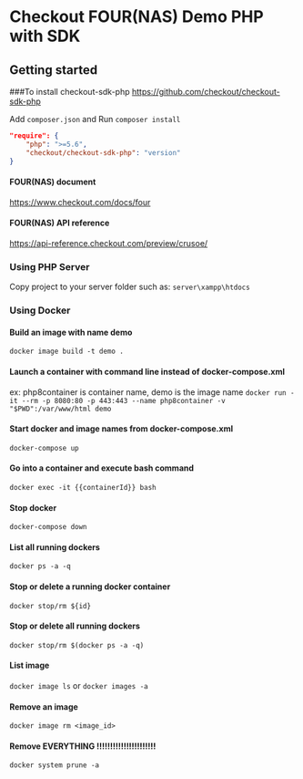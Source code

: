 # Checkout FOUR(NAS) Demo PHP with SDK 

## Getting started
###To install checkout-sdk-php
https://github.com/checkout/checkout-sdk-php

Add ``composer.json`` and Run ``composer install``

```json
"require": {
    "php": ">=5.6",
    "checkout/checkout-sdk-php": "version"
}
```

#### FOUR(NAS) document
https://www.checkout.com/docs/four

#### FOUR(NAS) API reference
https://api-reference.checkout.com/preview/crusoe/

###

### Using PHP Server
Copy project to your server folder such as:
``server\xampp\htdocs``

###

### Using Docker
#### Build an image with name demo
``docker image build -t demo .``

#### Launch a container with command line instead of docker-compose.xml
ex: php8container is container name, demo is the image name
``docker run -it --rm -p 8080:80 -p 443:443 --name php8container -v "$PWD":/var/www/html demo``

#### Start docker and image names from docker-compose.xml
``docker-compose up``

#### Go into a container and execute bash command
``docker exec -it {{containerId}} bash``

#### Stop docker
``docker-compose down``

#### List all running dockers
``docker ps -a -q``

#### Stop or delete a running docker container
``docker stop/rm ${id}``

#### Stop or delete all running dockers
``docker stop/rm $(docker ps -a -q)``

#### List image
``docker image ls`` or ``docker images -a``

#### Remove an image
``docker image rm <image_id>``

#### Remove EVERYTHING !!!!!!!!!!!!!!!!!!!!!!
``docker system prune -a``
